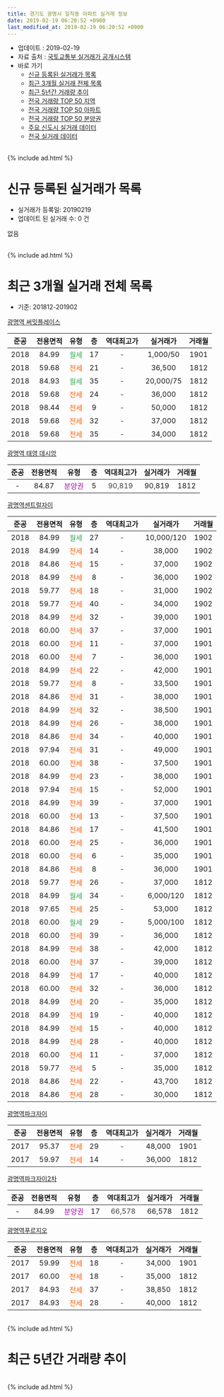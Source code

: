 ```yaml
---
title: 경기도 광명시 일직동 아파트 실거래 정보
date: 2019-02-19 06:20:52 +0900
last_modified_at: 2019-02-19 06:20:52 +0900
---
```


* 업데이트 : 2019-02-19
* 자료 출처 : [국토교통부 실거래가 공개시스템](http://rt.molit.go.kr)
* 바로 가기
    * [신규 등록된 실거래가 목록](#신규-등록된-실거래가-목록)
    * [최근 3개월 실거래 전체 목록](#최근-3개월-실거래-전체-목록)
    * [최근 5년간 거래량 추이](#최근-5년간-거래량-추이)
    * [전국 거래량 TOP 50 지역](https://inasie.github.io/apt-trade-info/최근-3개월-전국에서-가장-거래가-많이-발생한-지역)
    * [전국 거래량 TOP 50 아파트](https://inasie.github.io/apt-trade-info/최근-3개월-전국에서-가장-거래가-많이-발생한-아파트)
    * [전국 거래량 TOP 50 분양권](https://inasie.github.io/apt-trade-info/최근-3개월-전국에서-가장-거래가-많이-발생한-분양권)
    * [주요 신도시 실거래 데이터](https://inasie.github.io/apt-trade-info/주요-신도시)
    * [전국 실거래 데이터](https://inasie.github.io/apt-trade-info/전국)
<br>
{% include ad.html %}
<br>

# 신규 등록된 실거래가 목록
* 실거래가 등록일: 20190219
* 업데이트 된 실거래 수: 0 건

없음

<br>
{% include ad.html %}
<br>

# 최근 3개월 실거래 전체 목록
* 기준: 201812-201902


[광명역 써밋플레이스](https://search.naver.com/search.naver?query=%EA%B2%BD%EA%B8%B0%EB%8F%84+%EA%B4%91%EB%AA%85%EC%8B%9C+%EC%9D%BC%EC%A7%81%EB%8F%99+%EA%B4%91%EB%AA%85%EC%97%AD+%EC%8D%A8%EB%B0%8B%ED%94%8C%EB%A0%88%EC%9D%B4%EC%8A%A4)

|준공|전용면적|유형|층|역대최고가|실거래가|거래월|
|:---:|:---:|:---:|:---:|:---:|:---:|:---:|
|2018|84.99|<span style="color:#34a853">월세</span>|17|<span style="color:#444444">-</span>|1,000/50|1901|
|2018|59.68|<span style="color:#ff5a00">전세</span>|21|<span style="color:#444444">-</span>|36,500|1812|
|2018|84.93|<span style="color:#34a853">월세</span>|35|<span style="color:#444444">-</span>|20,000/75|1812|
|2018|59.68|<span style="color:#ff5a00">전세</span>|24|<span style="color:#444444">-</span>|36,000|1812|
|2018|98.44|<span style="color:#ff5a00">전세</span>|9|<span style="color:#444444">-</span>|50,000|1812|
|2018|59.68|<span style="color:#ff5a00">전세</span>|32|<span style="color:#444444">-</span>|37,000|1812|
|2018|59.68|<span style="color:#ff5a00">전세</span>|35|<span style="color:#444444">-</span>|34,000|1812|

[광명역 태영 데시앙](https://search.naver.com/search.naver?query=%EA%B2%BD%EA%B8%B0%EB%8F%84+%EA%B4%91%EB%AA%85%EC%8B%9C+%EC%9D%BC%EC%A7%81%EB%8F%99+%EA%B4%91%EB%AA%85%EC%97%AD+%ED%83%9C%EC%98%81+%EB%8D%B0%EC%8B%9C%EC%95%99)

|준공|전용면적|유형|층|역대최고가|실거래가|거래월|
|:---:|:---:|:---:|:---:|:---:|:---:|:---:|
|-|84.87|<span style="color:#9C11A5">분양권</span>|5|<span style="color:#444444">90,819</span>|90,819|1812|

[광명역센트럴자이](https://search.naver.com/search.naver?query=%EA%B2%BD%EA%B8%B0%EB%8F%84+%EA%B4%91%EB%AA%85%EC%8B%9C+%EC%9D%BC%EC%A7%81%EB%8F%99+%EA%B4%91%EB%AA%85%EC%97%AD%EC%84%BC%ED%8A%B8%EB%9F%B4%EC%9E%90%EC%9D%B4)

|준공|전용면적|유형|층|역대최고가|실거래가|거래월|
|:---:|:---:|:---:|:---:|:---:|:---:|:---:|
|2018|84.99|<span style="color:#34a853">월세</span>|27|<span style="color:#444444">-</span>|10,000/120|1902|
|2018|84.99|<span style="color:#ff5a00">전세</span>|14|<span style="color:#444444">-</span>|38,000|1902|
|2018|84.86|<span style="color:#ff5a00">전세</span>|15|<span style="color:#444444">-</span>|37,000|1902|
|2018|84.99|<span style="color:#ff5a00">전세</span>|8|<span style="color:#444444">-</span>|36,000|1902|
|2018|59.77|<span style="color:#ff5a00">전세</span>|18|<span style="color:#444444">-</span>|31,000|1902|
|2018|59.77|<span style="color:#ff5a00">전세</span>|40|<span style="color:#444444">-</span>|34,000|1902|
|2018|84.99|<span style="color:#ff5a00">전세</span>|32|<span style="color:#444444">-</span>|39,000|1901|
|2018|60.00|<span style="color:#ff5a00">전세</span>|37|<span style="color:#444444">-</span>|37,000|1901|
|2018|60.00|<span style="color:#ff5a00">전세</span>|11|<span style="color:#444444">-</span>|37,000|1901|
|2018|60.00|<span style="color:#ff5a00">전세</span>|7|<span style="color:#444444">-</span>|36,000|1901|
|2018|84.99|<span style="color:#ff5a00">전세</span>|22|<span style="color:#444444">-</span>|42,000|1901|
|2018|59.77|<span style="color:#ff5a00">전세</span>|8|<span style="color:#444444">-</span>|33,500|1901|
|2018|84.86|<span style="color:#ff5a00">전세</span>|31|<span style="color:#444444">-</span>|38,000|1901|
|2018|84.99|<span style="color:#ff5a00">전세</span>|32|<span style="color:#444444">-</span>|38,500|1901|
|2018|84.99|<span style="color:#ff5a00">전세</span>|26|<span style="color:#444444">-</span>|38,000|1901|
|2018|84.86|<span style="color:#ff5a00">전세</span>|34|<span style="color:#444444">-</span>|40,000|1901|
|2018|97.94|<span style="color:#ff5a00">전세</span>|31|<span style="color:#444444">-</span>|49,000|1901|
|2018|60.00|<span style="color:#ff5a00">전세</span>|38|<span style="color:#444444">-</span>|37,500|1901|
|2018|84.99|<span style="color:#ff5a00">전세</span>|23|<span style="color:#444444">-</span>|38,000|1901|
|2018|97.94|<span style="color:#ff5a00">전세</span>|15|<span style="color:#444444">-</span>|52,000|1901|
|2018|84.99|<span style="color:#ff5a00">전세</span>|39|<span style="color:#444444">-</span>|37,000|1901|
|2018|60.00|<span style="color:#ff5a00">전세</span>|13|<span style="color:#444444">-</span>|37,500|1901|
|2018|84.86|<span style="color:#ff5a00">전세</span>|17|<span style="color:#444444">-</span>|41,500|1901|
|2018|60.00|<span style="color:#ff5a00">전세</span>|25|<span style="color:#444444">-</span>|36,000|1901|
|2018|60.00|<span style="color:#ff5a00">전세</span>|6|<span style="color:#444444">-</span>|35,000|1901|
|2018|84.86|<span style="color:#ff5a00">전세</span>|8|<span style="color:#444444">-</span>|36,000|1901|
|2018|59.77|<span style="color:#ff5a00">전세</span>|26|<span style="color:#444444">-</span>|37,000|1812|
|2018|84.99|<span style="color:#34a853">월세</span>|34|<span style="color:#444444">-</span>|6,000/120|1812|
|2018|97.65|<span style="color:#ff5a00">전세</span>|25|<span style="color:#444444">-</span>|53,000|1812|
|2018|60.00|<span style="color:#34a853">월세</span>|29|<span style="color:#444444">-</span>|5,000/100|1812|
|2018|60.00|<span style="color:#ff5a00">전세</span>|39|<span style="color:#444444">-</span>|36,000|1812|
|2018|84.99|<span style="color:#ff5a00">전세</span>|38|<span style="color:#444444">-</span>|42,000|1812|
|2018|60.00|<span style="color:#ff5a00">전세</span>|37|<span style="color:#444444">-</span>|39,000|1812|
|2018|84.99|<span style="color:#ff5a00">전세</span>|17|<span style="color:#444444">-</span>|40,000|1812|
|2018|60.00|<span style="color:#ff5a00">전세</span>|32|<span style="color:#444444">-</span>|36,000|1812|
|2018|84.99|<span style="color:#ff5a00">전세</span>|20|<span style="color:#444444">-</span>|35,000|1812|
|2018|84.99|<span style="color:#ff5a00">전세</span>|19|<span style="color:#444444">-</span>|40,000|1812|
|2018|84.99|<span style="color:#ff5a00">전세</span>|15|<span style="color:#444444">-</span>|40,000|1812|
|2018|84.99|<span style="color:#ff5a00">전세</span>|28|<span style="color:#444444">-</span>|40,000|1812|
|2018|60.00|<span style="color:#ff5a00">전세</span>|11|<span style="color:#444444">-</span>|37,000|1812|
|2018|59.77|<span style="color:#ff5a00">전세</span>|5|<span style="color:#444444">-</span>|35,000|1812|
|2018|84.86|<span style="color:#ff5a00">전세</span>|22|<span style="color:#444444">-</span>|43,700|1812|
|2018|84.86|<span style="color:#ff5a00">전세</span>|28|<span style="color:#444444">-</span>|30,000|1812|


<script async src="//pagead2.googlesyndication.com/pagead/js/adsbygoogle.js"></script>
<!-- 기본 -->
<ins class="adsbygoogle"
     style="display:block"
     data-ad-client="ca-pub-2446590836940007"
     data-ad-slot="1659523306"
     data-ad-format="auto"
     data-full-width-responsive="true"></ins>
<script>
(adsbygoogle = window.adsbygoogle || []).push({});
</script>


[광명역파크자이](https://search.naver.com/search.naver?query=%EA%B2%BD%EA%B8%B0%EB%8F%84+%EA%B4%91%EB%AA%85%EC%8B%9C+%EC%9D%BC%EC%A7%81%EB%8F%99+%EA%B4%91%EB%AA%85%EC%97%AD%ED%8C%8C%ED%81%AC%EC%9E%90%EC%9D%B4)

|준공|전용면적|유형|층|역대최고가|실거래가|거래월|
|:---:|:---:|:---:|:---:|:---:|:---:|:---:|
|2017|95.37|<span style="color:#ff5a00">전세</span>|29|<span style="color:#444444">-</span>|48,000|1901|
|2017|59.97|<span style="color:#ff5a00">전세</span>|14|<span style="color:#444444">-</span>|36,000|1812|

[광명역파크자이2차](https://search.naver.com/search.naver?query=%EA%B2%BD%EA%B8%B0%EB%8F%84+%EA%B4%91%EB%AA%85%EC%8B%9C+%EC%9D%BC%EC%A7%81%EB%8F%99+%EA%B4%91%EB%AA%85%EC%97%AD%ED%8C%8C%ED%81%AC%EC%9E%90%EC%9D%B42%EC%B0%A8)

|준공|전용면적|유형|층|역대최고가|실거래가|거래월|
|:---:|:---:|:---:|:---:|:---:|:---:|:---:|
|-|84.99|<span style="color:#9C11A5">분양권</span>|17|<span style="color:#444444">66,578</span>|66,578|1812|

[광명역푸르지오](https://search.naver.com/search.naver?query=%EA%B2%BD%EA%B8%B0%EB%8F%84+%EA%B4%91%EB%AA%85%EC%8B%9C+%EC%9D%BC%EC%A7%81%EB%8F%99+%EA%B4%91%EB%AA%85%EC%97%AD%ED%91%B8%EB%A5%B4%EC%A7%80%EC%98%A4)

|준공|전용면적|유형|층|역대최고가|실거래가|거래월|
|:---:|:---:|:---:|:---:|:---:|:---:|:---:|
|2017|59.99|<span style="color:#ff5a00">전세</span>|18|<span style="color:#444444">-</span>|34,000|1901|
|2017|60.00|<span style="color:#ff5a00">전세</span>|18|<span style="color:#444444">-</span>|35,000|1812|
|2017|84.93|<span style="color:#ff5a00">전세</span>|37|<span style="color:#444444">-</span>|38,850|1812|
|2017|84.93|<span style="color:#ff5a00">전세</span>|28|<span style="color:#444444">-</span>|40,000|1812|


<br>
{% include ad.html %}
<br>

# 최근 5년간 거래량 추이


<div style="width:100%;">
    <canvas id="deal_progress" height="200"></canvas>
</div>

<script>
new Chart(document.getElementById("deal_progress"), {
    type: 'line',
    data: {
        labels: ['201402','201403','201404','201405','201406','201407','201408','201409','201410','201411','201412','201501','201502','201503','201504','201505','201506','201507','201508','201509','201510','201511','201512','201601','201602','201603','201604','201605','201606','201607','201608','201609','201610','201611','201612','201701','201702','201703','201704','201705','201706','201707','201708','201709','201710','201711','201712','201801','201802','201803','201804','201805','201806','201807','201808','201809','201810','201811','201812','201901','201902'],
        datasets: [{
            label: '매매',
            pointRadius: 1,
            data: [0, 0, 0, 0, 0, 0, 0, 0, 0, 0, 0, 0, 0, 0, 0, 0, 0, 0, 0, 0, 0, 0, 0, 0, 0, 0, 0, 0, 0, 0, 0, 0, 0, 0, 0, 0, 0, 0, 0, 0, 0, 0, 0, 0, 0, 0, 1, 15, 8, 4, 6, 8, 8, 7, 2, 3, 1, 0, 2, 0, 0],
            borderColor: "rgba(255, 201, 14, 1)",
            backgroundColor: "rgba(255, 201, 14, 0.5)",
            fill: false,
            lineTension: 0
        },{
            label: '전월세',
            pointRadius: 1,
            data: [0, 0, 0, 0, 0, 0, 0, 0, 0, 0, 0, 0, 0, 0, 0, 0, 0, 0, 0, 0, 0, 0, 0, 0, 0, 0, 0, 0, 0, 0, 0, 0, 0, 0, 0, 0, 0, 0, 1, 7, 13, 19, 20, 63, 43, 30, 14, 41, 44, 84, 72, 60, 29, 17, 10, 3, 5, 4, 27, 23, 6],
            borderColor: "rgba(0, 141, 185, 1)",
            backgroundColor: "rgba(0, 141, 185, 0.5)",
            fill: false,
            lineTension: 0
        }
        ]
    },
    options: {
        responsive: true,
        title: {
            display: false
        },
        tooltips: {
            mode: 'index',
            intersect: false
        },
        hover: {
            mode: 'nearest',
            intersect: true
        },
        scales: {
            xAxes: [{
                display: true,
                scaleLabel: {
                    display: true,
                    labelString: '년/월'
                }
            }],
            yAxes: [{
                display: true,
                ticks: {
                    suggestedMin: 0,
                },
                scaleLabel: {
                    display: true,
                    labelString: '실거래 수'
                }
            }]
        }
    }
});

</script>


<br>
{% include ad.html %}
<br>

